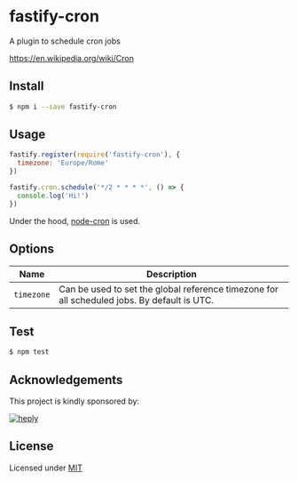 # fastify-cron

A plugin to schedule cron jobs

https://en.wikipedia.org/wiki/Cron

## Install

```bash
$ npm i --save fastify-cron
```

## Usage

```js
fastify.register(require('fastify-cron'), {
  timezone: 'Europe/Rome'
})

fastify.cron.schedule('*/2 * * * *', () => {
  console.log('Hi!')
})
```

Under the hood, [node-cron](https://www.npmjs.com/package/node-cron#options) is used.

## Options

| Name        | Description                                                                                 |
|-------------|---------------------------------------------------------------------------------------------|
| `timezone`  | Can be used to set the global reference timezone for all scheduled jobs. By default is UTC. |

## Test

```bash
$ npm test
```

## Acknowledgements

This project is kindly sponsored by:

[![heply](https://raw.githack.com/heply/brand/master/heply-logo.svg)](https://www.heply.it)

## License

Licensed under [MIT](./LICENSE)

